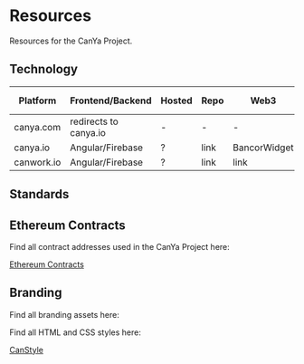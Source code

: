 # Resources
Resources for the CanYa Project.

## Technology

| Platform | Frontend/Backend | Hosted | Repo | Web3 | DNS Provider | DNS Custodian
| --- | --- | --- | --- | --- | --- | --- |
 canya.com | redirects to canya.io |-|-|-|-|-|
 canya.io | Angular/Firebase |?| link | BancorWidget | Name.com | CanYaHQ
 canwork.io | Angular/Firebase |?| link | link | Name.com | CanYaHQ


## Standards

## Ethereum Contracts

Find all contract addresses used in the CanYa Project here:

[Ethereum Contracts](https://github.com/canyaio/Resources/blob/master/ethereumcontracts.md)

## Branding

Find all branding assets here:

[]()

Find all HTML and CSS styles here:

[CanStyle](https://canstyle.io)



